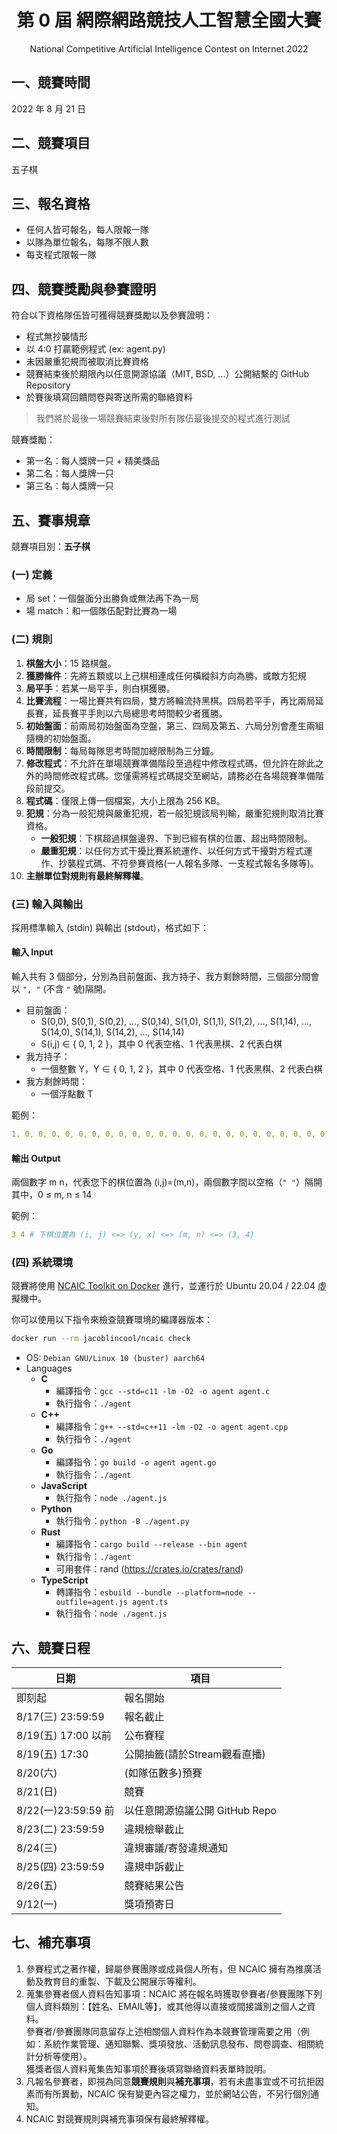 <div align="center">

# 第 0 屆 網際網路競技人工智慧全國大賽

National Competitive Artificial Intelligence Contest on Internet 2022

</div>

## 一、競賽時間

2022 年 8 月 21 日

## 二、競賽項目

五子棋

## 三、報名資格

- 任何人皆可報名，每人限報一隊
- 以隊為單位報名，每隊不限人數
- 每支程式限報一隊

## 四、競賽獎勵與參賽證明

符合以下資格隊伍皆可獲得競賽獎勵以及參賽證明：

- 程式無抄襲情形
- 以 4:0 打贏範例程式 (ex: agent.py)
- 未因嚴重犯規而被取消比賽資格
- 競賽結束後於期限內以任意開源協議（MIT, BSD, ...）公開結繫的 GitHub Repository
- 於賽後填寫回饋問卷與寄送所需的聯絡資料

> 我們將於最後一場競賽結束後對所有隊伍最後提交的程式進行測試

競賽獎勵：

- 第一名：每人獎牌一只 + 精美獎品
- 第二名：每人獎牌一只
- 第三名：每人獎牌一只

## 五、賽事規章

競賽項目別：**五子棋**

### (一) 定義

- 局 set：一個盤面分出勝負或無法再下為一局
- 場 match：和一個隊伍配對比賽為一場

### (二) 規則

  1. **棋盤大小**：15 路棋盤。
  2. **獲勝條件**：先將五顆或以上己棋相連成任何橫縱斜方向為勝，或敵方犯規
  3. **局平手**：若某一局平手，則白棋獲勝。
  4. **比賽流程**：一場比賽共有四局，雙方將輪流持黑棋。四局若平手，再比兩局延長賽，延長賽平手則以六局總思考時間較少者獲勝。
  5. **初始盤面**：前兩局初始盤面為空盤，第三、四局及第五、六局分別會產生兩組隨機的初始盤面。
  6. **時間限制**：每局每隊思考時間加總限制為三分鐘。
  7. **修改程式**：不允許在單場競賽準備階段至過程中修改程式碼，但允許在除此之外的時間修改程式碼。您僅需將程式碼提交至網站，請務必在各場競賽準備階段前提交。
  8. **程式碼**：僅限上傳一個檔案，大小上限為 256 KB。
  9. **犯規**：分為一般犯規與嚴重犯規，若一般犯規該局判輸，嚴重犯規則取消比賽資格。
     - **一般犯規**：下棋超過棋盤邊界、下到已經有棋的位置、超出時間限制。
     - **嚴重犯規**：以任何方式干擾比賽系統運作、以任何方式干擾對方程式運作、抄襲程式碼、不符參賽資格(一人報名多隊、一支程式報名多隊等)。
  10. **主辦單位對規則有最終解釋權**。

### (三) 輸入與輸出

採用標準輸入 (stdin) 與輸出 (stdout)，格式如下：

#### 輸入 Input

輸入共有 3 個部分，分別為目前盤面、我方持子、我方剩餘時間，三個部分間會以 `", "` (不含 `"` 號)隔開。

- 目前盤面：  
  - S(0,0), S(0,1), S(0,2), …, S(0,14), S(1,0), S(1,1), S(1,2), …, S(1,14), …, S(14,0), S(14,1), S(14,2), …, S(14,14)
  - S(i,j) ∈ { 0, 1, 2 }，其中 0 代表空格、1 代表黑棋、2 代表白棋
- 我方持子：  
  - 一個整數 Y，Y ∈ { 0, 1, 2 }，其中 0 代表空格、1 代表黑棋、2 代表白棋
- 我方剩餘時間：  
  - 一個浮點數 T

範例：

```yml
1, 0, 0, 0, 0, 0, 0, 0, 0, 0, 0, 0, 0, 0, 0, 0, 0, 0, 0, 0, 0, 0, 0, 0, 0, 0, 0, 0, 0, 0, 0, 0, 0, 0, 0, 0, 0, 0, 0, 0, 0, 0, 0, 0, 0, 0, 0, 0, 0, 0, 0, 0, 0, 0, 0, 0, 0, 0, 0, 0, 0, 0, 0, 0, 0, 0, 0, 0, 0, 0, 0, 0, 0, 0, 0, 0, 0, 0, 0, 0, 0, 0, 0, 0, 0, 0, 0, 0, 0, 0, 0, 0, 0, 0, 0, 0, 0, 0, 0, 0, 0, 0, 0, 0, 0, 0, 0, 0, 0, 0, 0, 0, 0, 0, 0, 0, 0, 0, 0, 0, 0, 0, 0, 0, 0, 0, 0, 0, 0, 0, 0, 0, 0, 0, 0, 0, 0, 0, 0, 0, 0, 0, 0, 0, 0, 0, 0, 0, 0, 0, 0, 0, 0, 0, 0, 0, 0, 0, 0, 0, 0, 0, 0, 0, 0, 0, 0, 0, 0, 0, 0, 0, 0, 0, 0, 0, 0, 0, 0, 0, 0, 0, 0, 0, 0, 0, 0, 0, 0, 0, 0, 0, 0, 0, 0, 0, 0, 0, 0, 0, 0, 0, 0, 0, 0, 0, 0, 0, 0, 0, 0, 0, 0, 0, 0, 0, 0, 0, 0, 0, 0, 0, 0, 0, 0, 2, 80
```

#### 輸出 Output

兩個數字 m n，代表您下的棋位置為 (i,j)=(m,n)，兩個數字間以空格（`" "`）隔開  
其中，0 ≤ m, n ≤ 14

範例：

```yml
3 4 # 下棋位置為 (i, j) <=> (y, x) <=> (m, n) <=> (3, 4)
```

### (四) 系統環境

競賽將使用 [NCAIC Toolkit on Docker](https://hub.docker.com/r/jacoblincool/ncaic) 進行，並運行於 Ubuntu 20.04 / 22.04 虛擬機中。

你可以使用以下指令來檢查競賽環境的編譯器版本：

```sh
docker run --rm jacoblincool/ncaic check
```

- OS: `Debian GNU/Linux 10 (buster) aarch64`
- Languages
  - **C**
    - 編譯指令：`gcc --std=c11 -lm -O2 -o agent agent.c`
    - 執行指令：`./agent`
  - **C++**
    - 編譯指令：`g++ --std=c++11 -lm -O2 -o agent agent.cpp`
    - 執行指令：`./agent`
  - **Go**
    - 編譯指令：`go build -o agent agent.go`
    - 執行指令：`./agent`
  - **JavaScript**  
    - 執行指令：`node ./agent.js`
  - **Python**
    - 執行指令：`python -B ./agent.py`
  - **Rust**
    - 編譯指令：`cargo build --release --bin agent`
    - 執行指令：`./agent`
    - 可用套件：rand (<https://crates.io/crates/rand>)
  - **TypeScript**
    - 轉譯指令：`esbuild --bundle --platform=node --outfile=agent.js agent.ts`
    - 執行指令：`node ./agent.js`

## 六、競賽日程

| 日期                | 項目                           |
| ------------------- | ------------------------------ |
| 即刻起              | 報名開始                       |
| 8/17(三) 23:59:59   | 報名截止                       |
| 8/19(五) 17:00 以前 | 公布賽程                       |
| 8/19(五) 17:30      | 公開抽籤(請於Stream觀看直播)   |
| 8/20(六)            | (如隊伍數多)預賽               |
| 8/21(日)            | 競賽                           |
| 8/22(一)23:59:59 前 | 以任意開源協議公開 GitHub Repo |
| 8/23(二) 23:59:59   | 違規檢舉截止                   |
| 8/24(三)            | 違規審議/寄發違規通知          |
| 8/25(四) 23:59:59   | 違規申訴截止                   |
| 8/26(五)            | 競賽結果公告                   |
| 9/12(一)            | 獎項預寄日                     |

## 七、補充事項

  1. 參賽程式之著作權，歸屬參賽團隊或成員個人所有，但 NCAIC 擁有為推廣活動及教育目的重製、下載及公開展示等權利。
  2. 蒐集參賽者個人資料告知事項：NCAIC 將在報名時獲取參賽者/參賽團隊下列個人資料類別：【姓名、EMAIL等】，或其他得以直接或間接識別之個人之資料。  
  參賽者/參賽團隊同意留存上述相關個人資料作為本競賽管理需要之用（例如：系統作業管理、通知聯繫、獎項發放、活動訊息發布、問卷調查、相關統計分析等使用）。  
  獲獎者個人資料蒐集告知事項於賽後填寫聯絡資料表單時說明。
  3. 凡報名參賽者，即視為同意**競賽規則**與**補充事項**，若有未盡事宜或不可抗拒因素而有所異動，NCAIC 保有變更內容之權力，並於網站公告，不另行個別通知。
  4. NCAIC 對競賽規則與補充事項保有最終解釋權。
